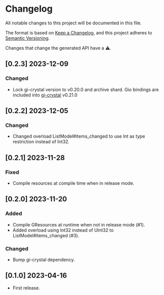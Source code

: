 # Changelog
All notable changes to this project will be documented in this file.

The format is based on [Keep a Changelog](https://keepachangelog.com/en/1.0.0/),
and this project adheres to [Semantic Versioning](https://semver.org/spec/v2.0.0.html).

Changes that change the generated API have a ⚠️.

## [0.2.3] 2023-12-09
### Changed
- Lock gi-crystal version to v0.20.0 and archive shard. Gio bindings are included into [gi-crystal](https://github.com/hugopl/gi-crystal) v0.21.0

## [0.2.2] 2023-12-05
### Changed
- Changed overload ListModel#items_changed to use Int as type restriction instead of Int32.

## [0.2.1] 2023-11-28
### Fixed
- Compile resources at compile time when in release mode.

## [0.2.0] 2023-11-20
### Added
- Compile GResources at runtime when not in release mode (#1).
- Added overload using Int32 instead of UInt32 to ListModel#items_changed (#3).

### Changed
- Bump gi-crystal dependency.

## [0.1.0] 2023-04-16
- First release.
